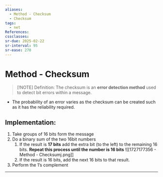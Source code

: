 ```yaml
---
aliases:
  - Method - Checksum
  - Checksum
tags:
  - net
References: 
cssclasses: 
sr-due: 2025-02-22
sr-interval: 95
sr-ease: 270
---
```

# Method - Checksum
 
> [!NOTE] Definition: 
> The checksum is an **error detection method** used to detect bit errors within a message. 
+ The probability of an error varies as the checksum can be created such as it has the reliability required.
## Implementation:
1. Take groups of 16 bits form the message
2. Do a binary sum of the two 16bit numbers
	1. If the result is **17 bits** add the extra bit (to the left) to the remaining 16 bits. **Repeat this process until the number is 16 bits**
	   ![[1727177356 - Method - Checksumj.png]]
	2. If the result is 16 bits, add the next 16 bits to that result. 
3. Perform the 1’s complement
***